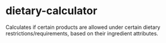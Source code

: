 # dietary-calculator
Calculates if certain products are allowed under certain dietary restrictions/requirements, based on their ingredient attributes.
